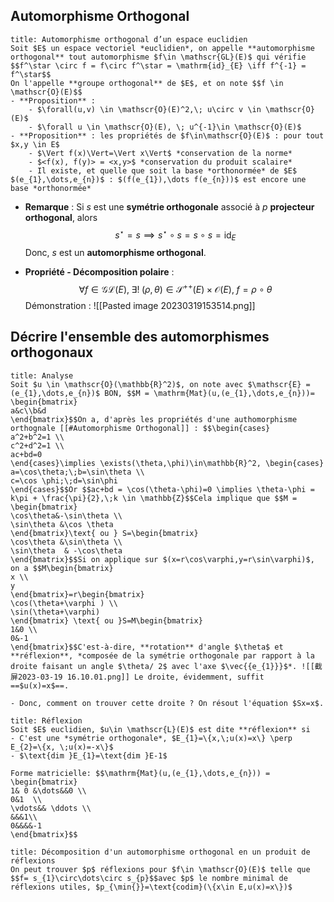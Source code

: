 ## Automorphisme Orthogonal
```ad-note
title: Automorphisme orthogonal d’un espace euclidien
Soit $E$ un espace vectoriel *euclidien*, on appelle **automorphisme orthogonal** tout automorphisme $f\in \mathscr{GL}(E)$ qui vérifie $$f^\star \circ f = f\circ f^\star = \mathrm{id}_{E} \iff f^{-1} = f^\star$$
On l'appelle **groupe orthogonal** de $E$, et on note $$f \in \mathscr{O}(E)$$
- **Proposition** :
	- $\forall(u,v) \in \mathscr{O}(E)^2,\; u\circ v \in \mathscr{O}(E)$
	- $\forall u \in \mathscr{O}(E), \; u^{-1}\in \mathscr{O}(E)$
- **Proposition** : les propriétés de $f\in\mathscr{O}(E)$ : pour tout $x,y \in E$
	- $\Vert f(x)\Vert=\Vert x\Vert$ *conservation de la norme*
	- $<f(x), f(y)> = <x,y>$ *conservation du produit scalaire*
	- Il existe, et quelle que soit la base *orthonormée* de $E$ $(e_{1},\dots,e_{n})$ : $(f(e_{1}),\dots f(e_{n}))$ est encore une base *orthonormée*

```

- **Remarque** : Si $s$ est une **symétrie orthogonale** associé à $p$ **projecteur orthogonal**, alors $$s^\star = s \implies s^\star \circ s = s\circ s = \mathrm{id}_{E}$$Donc, $s$ est un **automorphisme orthogonal**.

- **Propriété - Décomposition polaire** : $$\forall f\in \mathscr{GL}(E),\; \exists!\;(\rho, \theta)\in \mathscr{S}^{++}(E)\times \mathscr{O}(E),\; f= \rho \circ \theta$$Démonstration : ![[Pasted image 20230319153514.png]]

## Décrire l'ensemble des automorphismes orthogonaux
```ad-hint
title: Analyse
Soit $u \in \mathscr{O}(\mathbb{R}^2)$, on note avec $\mathscr{E} = (e_{1},\dots,e_{n})$ BON, $$M = \mathrm{Mat}(u,(e_{1},\dots,e_{n}))= \begin{bmatrix}
a&c\\b&d
\end{bmatrix}$$On a, d'après les propriétés d'une authomorphisme orthognale [[#Automorphisme Orthogonal]] : $$\begin{cases}
a^2+b^2=1 \\
c^2+d^2=1 \\
ac+bd=0
\end{cases}\implies \exists(\theta,\phi)\in\mathbb{R}^2, \begin{cases}
a=\cos\theta;\;b=\sin\theta \\
c=\cos \phi;\;d=\sin\phi
\end{cases}$$Or $$ac+bd = \cos(\theta-\phi)=0 \implies \theta-\phi = k\pi + \frac{\pi}{2},\;k \in \mathbb{Z}$$Cela implique que $$M = \begin{bmatrix}
\cos\theta&-\sin\theta \\
\sin\theta &\cos \theta
\end{bmatrix}\text{ ou } S=\begin{bmatrix}
\cos\theta &\sin\theta \\
\sin\theta  & -\cos\theta
\end{bmatrix}$$Si on applique sur $(x=r\cos\varphi,y=r\sin\varphi)$, on a $$M\begin{bmatrix}
x \\
y 
\end{bmatrix}=r\begin{bmatrix}
\cos(\theta+\varphi ) \\
\sin(\theta+\varphi)
\end{bmatrix} \text{ ou }S=M\begin{bmatrix}
1&0 \\
0&-1
\end{bmatrix}$$C'est-à-dire, **rotation** d'angle $\theta$ et **réflexion**, *composée de la symétrie orthogonale par rapport à la droite faisant un angle $\theta/ 2$ avec l'axe $\vec{{e_{1}}}$*. ![[截屏2023-03-19 16.10.01.png]] Le droite, évidemment, suffit ==$u(x)=x$==.

- Donc, comment on trouver cette droite ? On résout l'équation $Sx=x$.
```

```ad-note
title: Réflexion
Soit $E$ euclidien, $u\in \mathscr{L}(E)$ est dite **réflexion** si
- C'est une *symétrie orthogonale*, $E_{1}=\{x,\;u(x)=x\} \perp E_{2}=\{x, \;u(x)=-x\}$
- $\text{dim }E_{1}=\text{dim }E-1$

Forme matricielle: $$\mathrm{Mat}(u,(e_{1},\dots,e_{n})) = \begin{bmatrix}
1& 0 &\dots&&0 \\
0&1  \\
\vdots&& \ddots \\ 
&&&1\\
0&&&&-1
\end{bmatrix}$$
```
```ad-note
title: Décomposition d'un automorphisme orthogonal en un produit de réflexions
On peut trouver $p$ réflexions pour $f\in \mathscr{O}(E)$ telle que $$f= s_{1}\circ\dots\circ s_{p}$$avec $p$ le nombre minimal de réflexions utiles, $p_{\min{}}=\text{codim}(\{x\in E,u(x)=x\})$ 
```
